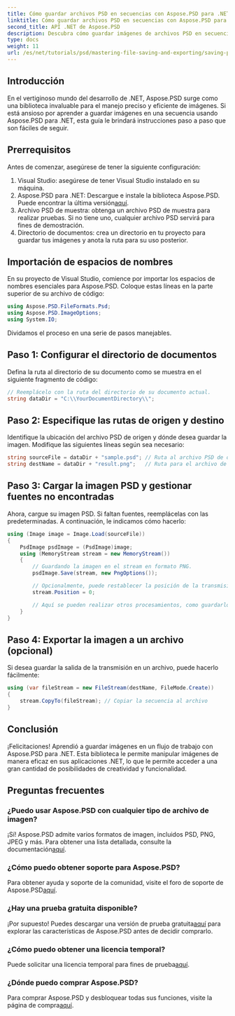 ```yaml
---
title: Cómo guardar archivos PSD en secuencias con Aspose.PSD para .NET
linktitle: Cómo guardar archivos PSD en secuencias con Aspose.PSD para .NET
second_title: API .NET de Aspose.PSD
description: Descubra cómo guardar imágenes de archivos PSD en secuencias de forma eficiente con Aspose.PSD para .NET. Esta completa guía paso a paso cubre los requisitos previos, los códigos y las técnicas.
type: docs
weight: 11
url: /es/net/tutorials/psd/mastering-file-saving-and-exporting/saving-psd-files-to-streams/
---
```

## Introducción

En el vertiginoso mundo del desarrollo de .NET, Aspose.PSD surge como una biblioteca invaluable para el manejo preciso y eficiente de imágenes. Si está ansioso por aprender a guardar imágenes en una secuencia usando Aspose.PSD para .NET, esta guía le brindará instrucciones paso a paso que son fáciles de seguir.

## Prerrequisitos

Antes de comenzar, asegúrese de tener la siguiente configuración:

1. Visual Studio: asegúrese de tener Visual Studio instalado en su máquina.
2.  Aspose.PSD para .NET: Descargue e instale la biblioteca Aspose.PSD. Puede encontrar la última versión[aquí](https://releases.aspose.com/psd/net/).
3. Archivo PSD de muestra: obtenga un archivo PSD de muestra para realizar pruebas. Si no tiene uno, cualquier archivo PSD servirá para fines de demostración.
4. Directorio de documentos: crea un directorio en tu proyecto para guardar tus imágenes y anota la ruta para su uso posterior.

## Importación de espacios de nombres

En su proyecto de Visual Studio, comience por importar los espacios de nombres esenciales para Aspose.PSD. Coloque estas líneas en la parte superior de su archivo de código:

```csharp
using Aspose.PSD.FileFormats.Psd;
using Aspose.PSD.ImageOptions;
using System.IO;
```

Dividamos el proceso en una serie de pasos manejables.

## Paso 1: Configurar el directorio de documentos

Defina la ruta al directorio de su documento como se muestra en el siguiente fragmento de código:

```csharp
// Reemplácelo con la ruta del directorio de su documento actual.
string dataDir = "C:\\YourDocumentDirectory\\";
```

## Paso 2: Especifique las rutas de origen y destino

Identifique la ubicación del archivo PSD de origen y dónde desea guardar la imagen. Modifique las siguientes líneas según sea necesario:

```csharp
string sourceFile = dataDir + "sample.psd"; // Ruta al archivo PSD de origen
string destName = dataDir + "result.png";   // Ruta para el archivo de imagen de salida
```

## Paso 3: Cargar la imagen PSD y gestionar fuentes no encontradas

Ahora, cargue su imagen PSD. Si faltan fuentes, reemplácelas con las predeterminadas. A continuación, le indicamos cómo hacerlo:

```csharp
using (Image image = Image.Load(sourceFile))
{
    PsdImage psdImage = (PsdImage)image;
    using (MemoryStream stream = new MemoryStream())
    {
        // Guardando la imagen en el stream en formato PNG.
        psdImage.Save(stream, new PngOptions());

        // Opcionalmente, puede restablecer la posición de la transmisión si es necesario.
        stream.Position = 0;

        // Aquí se pueden realizar otros procesamientos, como guardarlo en un archivo o enviarlo a través de una red.
    }
}
```

## Paso 4: Exportar la imagen a un archivo (opcional)

Si desea guardar la salida de la transmisión en un archivo, puede hacerlo fácilmente:

```csharp
using (var fileStream = new FileStream(destName, FileMode.Create))
{
    stream.CopyTo(fileStream); // Copiar la secuencia al archivo
}
```

## Conclusión

¡Felicitaciones! Aprendió a guardar imágenes en un flujo de trabajo con Aspose.PSD para .NET. Esta biblioteca le permite manipular imágenes de manera eficaz en sus aplicaciones .NET, lo que le permite acceder a una gran cantidad de posibilidades de creatividad y funcionalidad.

## Preguntas frecuentes

### ¿Puedo usar Aspose.PSD con cualquier tipo de archivo de imagen?
¡Sí! Aspose.PSD admite varios formatos de imagen, incluidos PSD, PNG, JPEG y más. Para obtener una lista detallada, consulte la documentación[aquí](https://reference.aspose.com/psd/net/).

### ¿Cómo puedo obtener soporte para Aspose.PSD?
 Para obtener ayuda y soporte de la comunidad, visite el foro de soporte de Aspose.PSD[aquí](https://forum.aspose.com/c/psd/34).

### ¿Hay una prueba gratuita disponible?
 ¡Por supuesto! Puedes descargar una versión de prueba gratuita[aquí](https://releases.aspose.com/) para explorar las características de Aspose.PSD antes de decidir comprarlo.

### ¿Cómo puedo obtener una licencia temporal?
 Puede solicitar una licencia temporal para fines de prueba[aquí](https://purchase.conholdate.com/temporary-license/).

### ¿Dónde puedo comprar Aspose.PSD?
 Para comprar Aspose.PSD y desbloquear todas sus funciones, visite la página de compra[aquí](https://purchase.conholdate.com/buy).